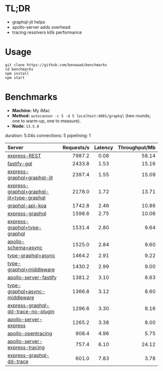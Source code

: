 # TL;DR

- graphql-jit helps
- apollo-server adds overhead
- tracing resolvers kills performance

# Usage

```
git clone https://github.com/benawad/benchmarks
cd benchmarks
npm install
npm start
```

# Benchmarks

- **Machine:** My iMac
- **Method:** `autocannon -c 5 -d 5 localhost:4001/graphql` (two rounds; one to warm-up, one to measure).
- **Node:** `13.5.0`

duration: 5.04s
connections: 5
pipelining: 1

| Server                                                                                                                                               | Requests/s | Latency | Throughput/Mb |
| :--                                                                                                                                                  | --:        | :-:     | --:           |
| [express-REST](https://github.com/benawad/benchmarks/tree/master/benchmarks/express-REST.js)                                                         | 7987.2     | 0.08    | 58.14         |
| [fastify-gql](https://github.com/benawad/benchmarks/tree/master/benchmarks/fastify-gql.js)                                                           | 2433.8     | 1.53    | 15.16         |
| [express-graphql+graphql-jit](https://github.com/benawad/benchmarks/tree/master/benchmarks/express-graphql+graphql-jit.js)                           | 2397.4     | 1.55    | 15.09         |
| [express-graphql+graphql-jit+type-graphql](https://github.com/benawad/benchmarks/tree/master/benchmarks/express-graphql+graphql-jit+type-graphql.js) | 2178.0     | 1.72    | 13.71         |
| [graphql-api-koa](https://github.com/benawad/benchmarks/tree/master/benchmarks/graphql-api-koa.js)                                                   | 1742.8     | 2.46    | 10.86         |
| [express-graphql](https://github.com/benawad/benchmarks/tree/master/benchmarks/express-graphql.js)                                                   | 1598.6     | 2.75    | 10.06         |
| [express-graphql+type-graphql](https://github.com/benawad/benchmarks/tree/master/benchmarks/express-graphql+type-graphql.js)                         | 1531.4     | 2.80    | 9.64          |
| [apollo-schema+async](https://github.com/benawad/benchmarks/tree/master/benchmarks/apollo-schema+async.js)                                           | 1525.0     | 2.84    | 9.60          |
| [type-graphql+async](https://github.com/benawad/benchmarks/tree/master/benchmarks/type-graphql+async.js)                                             | 1464.2     | 2.91    | 9.22          |
| [type-graphql+middleware](https://github.com/benawad/benchmarks/tree/master/benchmarks/type-graphql+middleware.js)                                   | 1430.2     | 2.99    | 9.00          |
| [apollo-server-fastify](https://github.com/benawad/benchmarks/tree/master/benchmarks/apollo-server-fastify.js)                                       | 1381.2     | 3.10    | 8.63          |
| [type-graphql+async-middleware](https://github.com/benawad/benchmarks/tree/master/benchmarks/type-graphql+async-middleware.js)                       | 1366.8     | 3.12    | 8.60          |
| [express-graphql-dd-trace-no-plugin](https://github.com/benawad/benchmarks/tree/master/benchmarks/express-graphql-dd-trace-no-plugin.js)             | 1296.6     | 3.30    | 8.16          |
| [apollo-server-express](https://github.com/benawad/benchmarks/tree/master/benchmarks/apollo-server-express.js)                                       | 1265.2     | 3.38    | 8.00          |
| [apollo-opentracing](https://github.com/benawad/benchmarks/tree/master/benchmarks/apollo-opentracing.js)                                             | 908.4      | 4.96    | 5.75          |
| [apollo-server-express-tracing](https://github.com/benawad/benchmarks/tree/master/benchmarks/apollo-server-express-tracing.js)                       | 757.4      | 6.10    | 24.12         |
| [express-graphql-dd-trace](https://github.com/benawad/benchmarks/tree/master/benchmarks/express-graphql-dd-trace.js)                                 | 601.0      | 7.83    | 3.78          |
